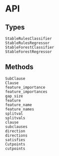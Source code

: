 # API

## Types

```@docs
StableRulesClassifier
StableRulesRegressor
StableForestClassifier
StableForestRegressor
```

## Methods

```@docs
SubClause
Clause
feature_importance
feature_importances
gap_size
feature
feature_name
feature_names
splitval
splitvals
clause
subclauses
direction
directions
satisfies
Cutpoints
cutpoints
```
